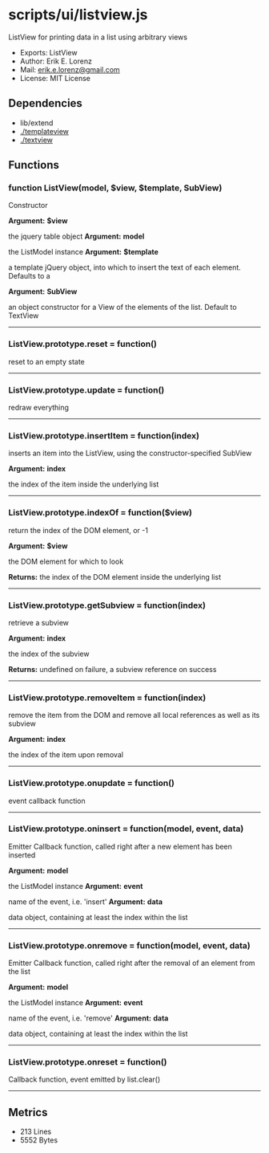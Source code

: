 # scripts/ui/listview.js


ListView for printing data in a list using arbitrary views

* Exports: ListView
* Author: Erik E. Lorenz 
* Mail: <erik.e.lorenz@gmail.com>
* License: MIT License


## Dependencies

* lib/extend
* <a href="./templateview.html">./templateview</a>
* <a href="./textview.html">./textview</a>

## Functions

###   function ListView(model, $view, $template, SubView)
Constructor

**Argument:** **$view**

the jquery table object
**Argument:** **model**

the ListModel instance
**Argument:** **$template**

a template jQuery object, into which to insert the text of each
element. Defaults to a <div>
**Argument:** **SubView**

an object constructor for a View of the elements of the list.
Default to TextView

---


###   ListView.prototype.reset = function()
reset to an empty state

---


###   ListView.prototype.update = function()
redraw everything

---


###   ListView.prototype.insertItem = function(index)
inserts an item into the ListView, using the constructor-specified SubView

**Argument:** **index**

the index of the item inside the underlying list

---


###   ListView.prototype.indexOf = function($view)
return the index of the DOM element, or -1

**Argument:** **$view**

the DOM element for which to look

**Returns:** the index of the DOM element inside the underlying list

---


###   ListView.prototype.getSubview = function(index)
retrieve a subview

**Argument:** **index**

the index of the subview

**Returns:** undefined on failure, a subview reference on success

---


###   ListView.prototype.removeItem = function(index)
remove the item from the DOM and remove all local references as well as its
subview

**Argument:** **index**

the index of the item upon removal

---


###   ListView.prototype.onupdate = function()
event callback function

---


###   ListView.prototype.oninsert = function(model, event, data)
Emitter Callback function, called right after a new element has been
inserted

**Argument:** **model**

the ListModel instance
**Argument:** **event**

name of the event, i.e. 'insert'
**Argument:** **data**

data object, containing at least the index within the list

---


###   ListView.prototype.onremove = function(model, event, data)
Emitter Callback function, called right after the removal of an element
from the list

**Argument:** **model**

the ListModel instance
**Argument:** **event**

name of the event, i.e. 'remove'
**Argument:** **data**

data object, containing at least the index within the list

---


###   ListView.prototype.onreset = function()
Callback function, event emitted by list.clear()

---

## Metrics

* 213 Lines
* 5552 Bytes

